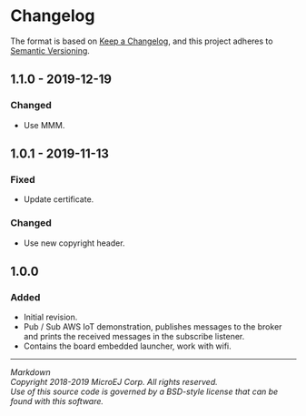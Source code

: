 # Changelog

The format is based on [Keep a Changelog](https://keepachangelog.com/en/1.0.0/),
and this project adheres to [Semantic Versioning](https://semver.org/spec/v2.0.0.html).

## 1.1.0 - 2019-12-19

### Changed

  - Use MMM.
  
## 1.0.1 - 2019-11-13

### Fixed

  - Update certificate.
  
### Changed

  - Use new copyright header.

## 1.0.0

### Added

  - Initial revision.
  - Pub / Sub AWS IoT demonstration, publishes messages to the broker and prints the received messages in the subscribe listener.
  - Contains the board embedded launcher, work with wifi.

---  
_Markdown_   
_Copyright 2018-2019 MicroEJ Corp. All rights reserved._   
_Use of this source code is governed by a BSD-style license that can be found with this software._   